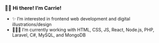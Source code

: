 ### 👋🏻 Hi there! I’m Carrie!
- ✨ I’m interested in frontend web development and digital illustrations/design
- 👩🏻‍💻 I’m currently working with HTML, CSS, JS, React, Node.js, PHP, Laravel, C#, MySQL, and MongoDB

<!--
**carrie823/carrie823** is a ✨ _special_ ✨ repository because its `README.md` (this file) appears on your GitHub profile.

Here are some ideas to get you started:

- 🔭 I’m currently working on ...
- 🌱 I’m currently learning ...
- 👯 I’m looking to collaborate on ...
- 🤔 I’m looking for help with ...
- 💬 Ask me about ...
- 📫 How to reach me: ...
- 😄 Pronouns: ...
- ⚡ Fun fact: ...
-->

